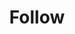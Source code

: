 ---
title: Follow
description: Trigger for a Trovo follow
variables:
  - name: timestamp
    description: The timestamp of the follow
commonVariables:
  - TrovoUser
---